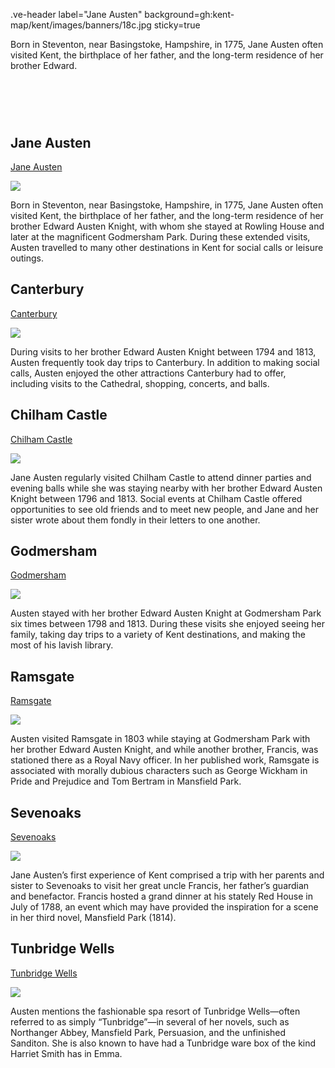 .ve-header label="Jane Austen" background=gh:kent-map/kent/images/banners/18c.jpg sticky=true

Born in Steventon, near Basingstoke, Hampshire, in 1775, Jane Austen often visited Kent, the birthplace of her father, and the long-term residence of her brother Edward.

# &nbsp; 
<param class="cards">

## Jane Austen

[Jane Austen](/19c/19c-austen-biography)

![](https://iiif.juncture-digital.org/thumbnail?url=https://upload.wikimedia.org/wikipedia/commons/5/50/The_Watsons_Manuscript.jpg)

Born in Steventon, near Basingstoke, Hampshire, in 1775, Jane Austen often visited Kent, the birthplace of her father, and the long-term residence of her brother Edward Austen Knight, with whom she stayed at Rowling House and later at the magnificent Godmersham Park. During these extended visits, Austen travelled to many other destinations in Kent for social calls or leisure outings.

## Canterbury

[Canterbury](/austen/austen-canterbury)

![](https://iiif.juncture-digital.org/thumbnail?url=https://stor.artstor.org/stor/0d5de25a-71d0-4a9a-b60c-05cdc4417817)

During visits to her brother Edward Austen Knight between 1794 and 1813, Austen frequently took day trips to Canterbury. In addition to making social calls, Austen enjoyed the other attractions Canterbury had to offer, including visits to the Cathedral, shopping, concerts, and balls.

## Chilham Castle

[Chilham Castle](/austen/austen-chilham-castle)

![](https://iiif.juncture-digital.org/thumbnail?url=https://stor.artstor.org/stor/dd818686-5568-4dcf-81c2-169573607ab1)

Jane Austen regularly visited Chilham Castle to attend dinner parties and evening balls while she was staying nearby with her brother Edward Austen Knight between 1796 and 1813. Social events at Chilham Castle offered opportunities to see old friends and to meet new people, and Jane and her sister wrote about them fondly in their letters to one another.

## Godmersham

[Godmersham](/austen/austen-godmersham)

![](https://iiif.juncture-digital.org/thumbnail?url=https://upload.wikimedia.org/wikipedia/commons/b/b3/Godmersham_%281779%29.jpg)

Austen stayed with her brother Edward Austen Knight at Godmersham Park six times between 1798 and 1813. During these visits she enjoyed seeing her family, taking day trips to a variety of Kent destinations, and making the most of his lavish library.

## Ramsgate

[Ramsgate](/austen/austen-ramsgate)

![](https://iiif.juncture-digital.org/thumbnail?url=https://upload.wikimedia.org/wikipedia/commons/e/e8/View_of_Ramsgate_Town_and_Harbour_by_James_Ward_1799.jpg)

Austen visited Ramsgate in 1803 while staying at Godmersham Park with her brother Edward Austen Knight, and while another brother, Francis, was stationed there as a Royal Navy officer. In her published work, Ramsgate is associated with morally dubious characters such as George Wickham in Pride and Prejudice and Tom Bertram in Mansfield Park.

## Sevenoaks

[Sevenoaks](/austen/austen-sevenoaks)

![](https://iiif.juncture-digital.org/thumbnail?url=https://upload.wikimedia.org/wikipedia/commons/4/4c/Patrick_Nasmyth_%281787-1831%29_-_View_near_Sevenoaks%2C_Kent_-_N01178_-_National_Gallery.jpg)

Jane Austen’s first experience of Kent comprised a trip with her parents and sister to Sevenoaks to visit her great uncle Francis, her father’s guardian and benefactor. Francis hosted a grand dinner at his stately Red House in July of 1788, an event which may have provided the inspiration for a scene in her third novel, Mansfield Park (1814).

## Tunbridge Wells

[Tunbridge Wells](/austen/austen-tunbridge-wells)

![](https://iiif.juncture-digital.org/thumbnail?url=https://upload.wikimedia.org/wikipedia/commons/f/f4/Chalybeate_Spring%2C_Tunbridge_Wells.jpg)

Austen mentions the fashionable spa resort of Tunbridge Wells—often referred to as simply “Tunbridge”—in several of her novels, such as Northanger Abbey, Mansfield Park, Persuasion, and the unfinished Sanditon. She is also known to have had a Tunbridge ware box of the kind Harriet Smith has in Emma.


